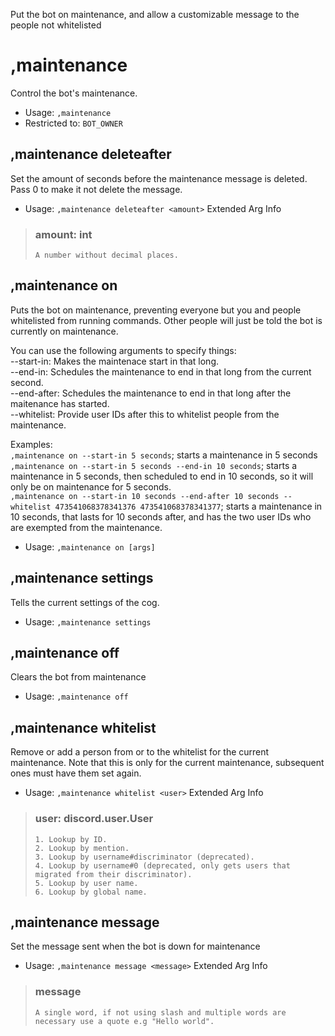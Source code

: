Put the bot on maintenance, and allow a customizable message to the people not whitelisted

# ,maintenance
Control the bot's maintenance.<br/>
 - Usage: `,maintenance`
 - Restricted to: `BOT_OWNER`
## ,maintenance deleteafter
Set the amount of seconds before the maintenance message is deleted.  Pass 0 to make it not delete the message.<br/>
 - Usage: `,maintenance deleteafter <amount>`
Extended Arg Info
> ### amount: int
> ```
> A number without decimal places.
> ```
## ,maintenance on
Puts the bot on maintenance, preventing everyone but you and people whitelisted from running commands.  Other people will just be told the bot is currently on maintenance.<br/>

You can use the following arguments to specify things:<br/>
    --start-in: Makes the maintenace start in that long.<br/>
    --end-in: Schedules the maintenance to end in that long from the current second.<br/>
    --end-after: Schedules the maintenance to end in that long after the maitenance has started.<br/>
    --whitelist: Provide user IDs after this to whitelist people from the maintenance.<br/>

Examples:<br/>
`,maintenance on --start-in 5 seconds`; starts a maintenance in 5 seconds<br/>
`,maintenance on --start-in 5 seconds --end-in 10 seconds`; starts a maintenance in 5 seconds, then scheduled to end in 10 seconds, so it will only be on maintenance for 5 seconds.<br/>
`,maintenance on --start-in 10 seconds --end-after 10 seconds --whitelist 473541068378341376 473541068378341377`; starts a maintenance in 10 seconds, that lasts for 10 seconds after, and has the two user IDs who are exempted from the maintenance.<br/>
 - Usage: `,maintenance on [args]`
## ,maintenance settings
Tells the current settings of the cog.<br/>
 - Usage: `,maintenance settings`
## ,maintenance off
Clears the bot from maintenance<br/>
 - Usage: `,maintenance off`
## ,maintenance whitelist
Remove or add a person from or to the whitelist for the current maintenance.  Note that this is only for the current maintenance, subsequent ones must have them set again.<br/>
 - Usage: `,maintenance whitelist <user>`
Extended Arg Info
> ### user: discord.user.User
> 
> 
>     1. Lookup by ID.
>     2. Lookup by mention.
>     3. Lookup by username#discriminator (deprecated).
>     4. Lookup by username#0 (deprecated, only gets users that migrated from their discriminator).
>     5. Lookup by user name.
>     6. Lookup by global name.
> 
>     
## ,maintenance message
Set the message sent when the bot is down for maintenance<br/>
 - Usage: `,maintenance message <message>`
Extended Arg Info
> ### message
> ```
> A single word, if not using slash and multiple words are necessary use a quote e.g "Hello world".
> ```
